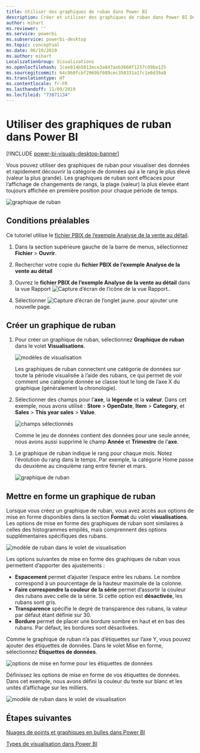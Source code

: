 ```yaml
---
title: Utiliser des graphiques de ruban dans Power BI
description: Créer et utiliser des graphiques de ruban dans Power BI Desktop
author: mihart
ms.reviewer: ''
ms.service: powerbi
ms.subservice: powerbi-desktop
ms.topic: conceptual
ms.date: 06/10/2019
ms.author: mihart
LocalizationGroup: Visualizations
ms.openlocfilehash: 1cee814b5013ece3a847aeb3660f1257c69be125
ms.sourcegitcommit: 64c860fcbf2969bf089cec358331a1fc1e0d39a8
ms.translationtype: HT
ms.contentlocale: fr-FR
ms.lasthandoff: 11/09/2019
ms.locfileid: "73871134"
---
```

# <a name="use-ribbon-charts-in-power-bi"></a>Utiliser des graphiques de ruban dans Power BI

[!INCLUDE [power-bi-visuals-desktop-banner](../includes/power-bi-visuals-desktop-banner.md)]

Vous pouvez utiliser des graphiques de ruban pour visualiser des données et rapidement découvrir la catégorie de données qui a le rang le plus élevé (valeur la plus grande). Les graphiques de ruban sont efficaces pour l’affichage de changements de rangs, la plage (valeur) la plus élevée étant toujours affichée en première position pour chaque période de temps. 

![graphique de ruban](media/desktop-ribbon-charts/ribbon-charts-01.png)

## <a name="prerequisites"></a>Conditions préalables

Ce tutoriel utilise le [fichier PBIX de l’exemple Analyse de la vente au détail](https://download.microsoft.com/download/9/6/D/96DDC2FF-2568-491D-AAFA-AFDD6F763AE3/Retail%20Analysis%20Sample%20PBIX.pbix).

1. Dans la section supérieure gauche de la barre de menus, sélectionnez **Fichier** > **Ouvrir**.
   
2. Rechercher votre copie du **fichier PBIX de l’exemple Analyse de la vente au détail**

1. Ouvrez le **fichier PBIX de l’exemple Analyse de la vente au détail** dans la vue Rapport ![Capture d’écran de l’icône de la vue Rapport.](media/power-bi-visualization-kpi/power-bi-report-view.png).

1. Sélectionner ![Capture d’écran de l’onglet jaune.](media/power-bi-visualization-kpi/power-bi-yellow-tab.png) pour ajouter une nouvelle page.

## <a name="create-a-ribbon-chart"></a>Créer un graphique de ruban

1. Pour créer un graphique de ruban, sélectionnez **Graphique de ruban** dans le volet **Visualisations**.

    ![modèles de visualisation](media/desktop-ribbon-charts/power-bi-template.png)

    Les graphiques de ruban connectent une catégorie de données sur toute la période visualisée à l’aide des rubans, ce qui permet de voir comment une catégorie donnée se classe tout le long de l’axe X du graphique (généralement la chronologie).

2. Sélectionner des champs pour l’**axe**, la **légende** et la **valeur**.  Dans cet exemple, nous avons utilisé : **Store** > **OpenDate**, **Item** > **Category**, et **Sales** > **This year sales** > **Value**.  

    ![champs sélectionnés](media/desktop-ribbon-charts/power-bi-ribbon-values.png)

    Comme le jeu de données contient des données pour une seule année, nous avons aussi supprimé le champ **Année** et **Trimestre** de l’**axe**.

3. Le graphique de ruban indique le rang pour chaque mois. Notez l’évolution du rang dans le temps. Par exemple, la catégorie Home passe du deuxième au cinquième rang entre février et mars.

    ![graphique de ruban](media/desktop-ribbon-charts/power-bi-ribbon.png)

## <a name="format-a-ribbon-chart"></a>Mettre en forme un graphique de ruban
Lorsque vous créez un graphique de ruban, vous avez accès aux options de mise en forme disponibles dans la section **Format** du volet **visualisations**. Les options de mise en forme des graphiques de ruban sont similaires à celles des histogrammes empilés, mais comprennent des options supplémentaires spécifiques des rubans.

![modèle de ruban dans le volet de visualisation](media/desktop-ribbon-charts/power-bi-format-ribbon.png)

Les options suivantes de mise en forme des graphiques de ruban vous permettent d’apporter des ajustements :

* **Espacement** permet d’ajuster l’espace entre les rubans. Le nombre correspond à un pourcentage de la hauteur maximale de la colonne.
* **Faire correspondre la couleur de la série** permet d’assortir la couleur des rubans avec celle de la série. Si cette option est **désactivée**, les rubans sont gris.
* **Transparence** spécifie le degré de transparence des rubans, la valeur par défaut étant définie sur 30.
* **Bordure** permet de placer une bordure sombre en haut et en bas des rubans. Par défaut, les bordures sont désactivées.

Comme le graphique de ruban n’a pas d’étiquettes sur l’axe Y, vous pouvez ajouter des étiquettes de données. Dans le volet Mise en forme, sélectionnez **Étiquettes de données**. 

![options de mise en forme pour les étiquettes de données](media/desktop-ribbon-charts/power-bi-labels.png)

Définissez les options de mise en forme de vos étiquettes de données. Dans cet exemple, nous avons défini la couleur du texte sur blanc et les unités d’affichage sur les milliers.

![modèle de ruban dans le volet de visualisation](media/desktop-ribbon-charts/power-bi-data-labels.png)

## <a name="next-steps"></a>Étapes suivantes

[Nuages de points et graphiques en bulles dans Power BI](power-bi-visualization-scatter.md)

[Types de visualisation dans Power BI](power-bi-visualization-types-for-reports-and-q-and-a.md)
